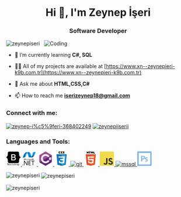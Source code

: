 <h1 align="center">Hi 👋, I'm Zeynep İşeri</h1>
<h3 align="center">Software Developer</h3>

<img align="right" alt="Coding" width="400" src="https://cdn.dribbble.com/users/330915/screenshots/3587000/media/cf9c914d04e017ab821bab2ee0bb87cb.gif"></img>

<p align="left"> <img src="https://komarev.com/ghpvc/?username=zeynepiseri&label=Profile%20views&color=0e75b6&style=flat" alt="zeynepiseri" /> </p>

- 🌱 I’m currently learning **C#, SQL**

- 👨‍💻 All of my projects are available at [https://www.xn--zeynepieri-k9b.com.tr](https://www.xn--zeynepieri-k9b.com.tr)

- 💬 Ask me about **HTML,CSS,C#**

- 📫 How to reach me **iserizeynep18@gmail.com**

<h3 align="left">Connect with me:</h3>
<p align="left">
<a href="https://linkedin.com/in/zeynep-i%c5%9feri-368402249" target="blank"><img align="center" src="https://raw.githubusercontent.com/rahuldkjain/github-profile-readme-generator/master/src/images/icons/Social/linked-in-alt.svg" alt="zeynep-i%c5%9feri-368402249" height="30" width="40" /></a>
<a href="https://instagram.com/zeynepiiserii" target="blank"><img align="center" src="https://raw.githubusercontent.com/rahuldkjain/github-profile-readme-generator/master/src/images/icons/Social/instagram.svg" alt="zeynepiiserii" height="30" width="40" /></a>
</p>

<h3 align="left">Languages and Tools:</h3>
<p align="left"> <a href="https://getbootstrap.com" target="_blank" rel="noreferrer"> <img src="https://raw.githubusercontent.com/devicons/devicon/master/icons/bootstrap/bootstrap-plain-wordmark.svg" alt="bootstrap" width="40" height="40"/> </a>  <a href="https://dotnet.microsoft.com/" target="_blank" rel="noreferrer"> <img src="https://raw.githubusercontent.com/devicons/devicon/master/icons/dot-net/dot-net-original-wordmark.svg" alt="dotnet" width="40" height="40"/> <a href="https://www.w3schools.com/cs/" target="_blank" rel="noreferrer"> <img src="https://raw.githubusercontent.com/devicons/devicon/master/icons/csharp/csharp-original.svg" alt="csharp" width="40" height="40"/> </a> <a href="https://www.w3schools.com/css/" target="_blank" rel="noreferrer"> <img src="https://raw.githubusercontent.com/devicons/devicon/master/icons/css3/css3-original-wordmark.svg" alt="css3" width="40" height="40"/> </a> <a href="https://git-scm.com/" target="_blank" rel="noreferrer"> <img src="https://www.vectorlogo.zone/logos/git-scm/git-scm-icon.svg" alt="git" width="40" height="40"/> </a> <a href="https://www.w3.org/html/" target="_blank" rel="noreferrer"> <img src="https://raw.githubusercontent.com/devicons/devicon/master/icons/html5/html5-original-wordmark.svg" alt="html5" width="40" height="40"/> </a> <a href="https://developer.mozilla.org/en-US/docs/Web/JavaScript" target="_blank" rel="noreferrer"> <img src="https://raw.githubusercontent.com/devicons/devicon/master/icons/javascript/javascript-original.svg" alt="javascript" width="40" height="40"/> </a> <a href="https://www.microsoft.com/en-us/sql-server" target="_blank" rel="noreferrer"> <img src="https://www.svgrepo.com/show/303229/microsoft-sql-server-logo.svg" alt="mssql" width="40" height="40"/> </a> <a href="https://www.photoshop.com/en" target="_blank" rel="noreferrer"> <img src="https://raw.githubusercontent.com/devicons/devicon/master/icons/photoshop/photoshop-line.svg" alt="photoshop" width="40" height="40"/> </a> </p>



<p><img align="left" src="https://github-readme-stats.vercel.app/api/top-langs?username=zeynepiseri&show_icons=true&locale=en&layout=compact" alt="zeynepiseri" /></p>

<p>&nbsp;<img align="center" src="https://github-readme-stats.vercel.app/api?username=zeynepiseri&show_icons=true&locale=en" alt="zeynepiseri" /></p>

<p><img align="center" src="https://github-readme-streak-stats.herokuapp.com/?user=zeynepiseri&" alt="zeynepiseri" /></p>
